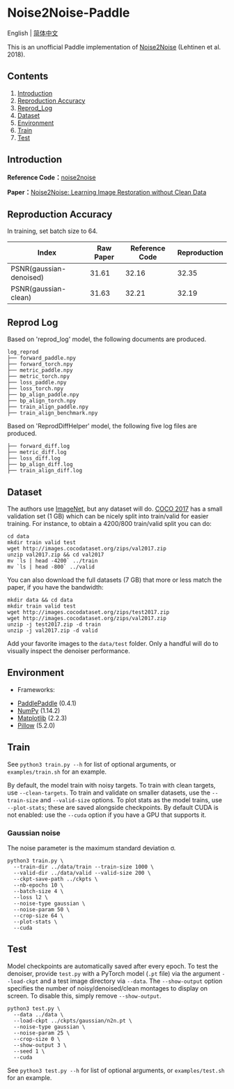 # Noise2Noise-Paddle

English | [简体中文](./README_cn.md)

This is an unofficial Paddle implementation of [Noise2Noise](https://arxiv.org/abs/1803.04189) (Lehtinen et al. 2018).

## Contents
1. [Introduction](#introduction)
2. [Reproduction Accuracy](#reproduction-accuracy)
3. [Reprod_Log](#reprod-log)
4. [Dataset](#dataset)
5. [Environment](#environment)
6. [Train](#train)
7. [Test](#test)

## Introduction

**Reference Code：**[noise2noise](https://github.com/joeylitalien/noise2noise-pytorch)

**Paper：**[Noise2Noise: Learning Image Restoration without Clean Data](https://arxiv.org/abs/1803.04189)


## Reproduction Accuracy
In training, set batch size to 64.

| Index | Raw Paper| Reference Code | Reproduction |
| --- | --- | --- | --- |
| PSNR(gaussian-denoised) | 31.61 | 32.16 | 32.35 |
| PSNR(gaussian-clean) | 31.63 | 32.21 | 32.19 |

## Reprod Log
Based on 'reprod_log' model, the following documents are produced.
```
log_reprod
├── forward_paddle.npy
├── forward_torch.npy
├── metric_paddle.npy
├── metric_torch.npy
├── loss_paddle.npy
├── loss_torch.npy
├── bp_align_paddle.npy
├── bp_align_torch.npy
├── train_align_paddle.npy
├── train_align_benchmark.npy
```

Based on 'ReprodDiffHelper' model, the following five log files are produced.

```
├── forward_diff.log
├── metric_diff.log
├── loss_diff.log
├── bp_align_diff.log
├── train_align_diff.log
```

## Dataset
The authors use [ImageNet](http://image-net.org/download), but any dataset will do. [COCO 2017](http://cocodataset.org/#download) has a small validation set (1 GB) which can be nicely split into train/valid for easier training. For instance, to obtain a 4200/800 train/valid split you can do:
```
cd data
mkdir train valid test
wget http://images.cocodataset.org/zips/val2017.zip
unzip val2017.zip && cd val2017
mv `ls | head -4200` ../train
mv `ls | head -800` ../valid
```

You can also download the full datasets (7 GB) that more or less match the paper, if you have the bandwidth:

```
mkdir data && cd data
mkdir train valid test
wget http://images.cocodataset.org/zips/test2017.zip
wget http://images.cocodataset.org/zips/val2017.zip
unzip -j test2017.zip -d train
unzip -j val2017.zip -d valid
```

Add your favorite images to the `data/test` folder. Only a handful will do to visually inspect the denoiser performance.


## Environment
- Frameworks: 
* [PaddlePaddle](https://paddlepaddle.org.cn/) (0.4.1)
* [NumPy](http://www.numpy.org/) (1.14.2)
* [Matplotlib](https://matplotlib.org/) (2.2.3)
* [Pillow](https://pillow.readthedocs.io/en/latest/index.html) (5.2.0)


## Train

See `python3 train.py --h` for list of optional arguments, or `examples/train.sh` for an example.

By default, the model train with noisy targets. To train with clean targets, use `--clean-targets`. To train and validate on smaller datasets, use the `--train-size` and `--valid-size` options. To plot stats as the model trains, use `--plot-stats`; these are saved alongside checkpoints. By default CUDA is not enabled: use the `--cuda` option if you have a GPU that supports it.

### Gaussian noise
The noise parameter is the maximum standard deviation σ.
```
python3 train.py \
  --train-dir ../data/train --train-size 1000 \
  --valid-dir ../data/valid --valid-size 200 \
  --ckpt-save-path ../ckpts \
  --nb-epochs 10 \
  --batch-size 4 \
  --loss l2 \
  --noise-type gaussian \
  --noise-param 50 \
  --crop-size 64 \
  --plot-stats \
  --cuda
```

## Test
Model checkpoints are automatically saved after every epoch. To test the denoiser, provide `test.py` with a PyTorch model (`.pt` file) via the argument `--load-ckpt` and a test image directory via `--data`. The `--show-output` option specifies the number of noisy/denoised/clean montages to display on screen. To disable this, simply remove `--show-output`.

```
python3 test.py \
  --data ../data \
  --load-ckpt ../ckpts/gaussian/n2n.pt \
  --noise-type gaussian \
  --noise-param 25 \
  --crop-size 0 \
  --show-output 3 \
  --seed 1 \
  --cuda
```

See `python3 test.py --h` for list of optional arguments, or `examples/test.sh` for an example.

